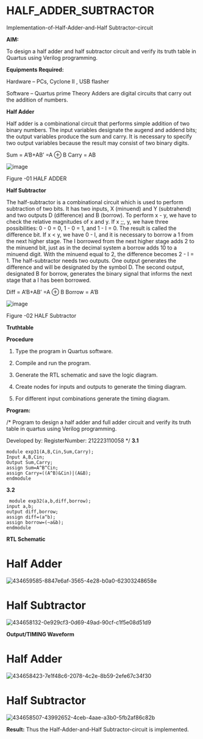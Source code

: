 # HALF_ADDER_SUBTRACTOR

Implementation-of-Half-Adder-and-Half Subtractor-circuit

**AIM:**

To design a half adder and half subtractor circuit and verify its truth table in Quartus using Verilog programming.

**Equipments Required:**

Hardware – PCs, Cyclone II , USB flasher 

Software – Quartus prime Theory Adders are digital circuits that carry out the addition of numbers.

**Half Adder**

Half adder is a combinational circuit that performs simple addition of two binary numbers. The input variables designate the augend and addend bits; the output variables produce the sum and carry. It is necessary to specify two output variables because the result may consist of two binary digits.

Sum = A’B+AB’ =A ⊕ B Carry = AB

![image](https://github.com/naavaneetha/HALF_ADDER_SUBTRACTOR/assets/154305477/bd4a0b2c-cdbc-4184-ab08-81578f121e1f)

Figure -01 HALF ADDER

**Half Subtractor**

The half-subtractor is a combinational circuit which is used to perform subtraction of two bits. It has two inputs, X (minuend) and Y (subtrahend) and two outputs D (difference) and B (borrow). To perform x - y, we have to check the relative magnitudes of x and y. If x ;;, y, we have three possibilities: 0 - 0 = 0, 1 - 0 = 1, and 1 - I = 0. The result is called the difference bit. If x < y, we have 0 - I, and it is necessary to borrow a 1 from the next higher stage. The I borrowed from the next higher stage adds 2 to the minuend bit, just as in the decimal system a borrow adds 10 to a minuend digit. With the minuend equal to 2, the difference becomes 2 - I = 1. The half-subtractor needs two outputs. One output generates the difference and will be designated by the symbol D. The second output, designated B for borrow, generates the binary signal that informs the next stage that a I has been borrowed. 

Diff = A’B+AB’ =A ⊕ B
Borrow = A’B

 ![image](https://github.com/naavaneetha/HALF_ADDER_SUBTRACTOR/assets/154305477/d76b099c-513f-4e7c-843a-e2fd028a531a)

Figure -02 HALF Subtractor

**Truthtable**

**Procedure**

1.	Type the program in Quartus software.

2.	Compile and run the program.

3.	Generate the RTL schematic and save the logic diagram.

4.	Create nodes for inputs and outputs to generate the timing diagram.

5.	For different input combinations generate the timing diagram.


**Program:**

/* Program to design a half adder and full adder circuit and verify its truth table in quartus using Verilog programming.

Developed by: RegisterNumber: 212223110058
*/
**3.1**
```
module exp31(A,B,Cin,Sum,Carry);
Input A,B,Cin;
Output Sum,Carry;
assign Sum=A^B^Cin;
assign Carry=((A^B)&Cin)|(A&B);
endmodule
```
**3.2**
```
 module exp32(a,b,diff,borrow);
input a,b;
output diff,borrow;
assign diff=(a^b);
assign borrow=(~a&b);
endmodule
```

**RTL Schematic**
# Half Adder
![434659585-8847e6af-3565-4e28-b0a0-62303248658e](https://github.com/user-attachments/assets/02a71124-3c32-4248-bc13-47b9b0996263)
# Half Subtractor
![434658132-0e929cf3-0d69-49ad-90cf-c1f5e08d51d9](https://github.com/user-attachments/assets/bf347a72-27cf-4186-8a2f-4deb824da3f2)


**Output/TIMING Waveform**

# Half Adder
![434658423-7e1f48c6-2078-4c2e-8b59-2efe67c34f30](https://github.com/user-attachments/assets/01e10be7-3fc9-495d-a57d-2af698709701)

# Half Subtractor
![434658507-43992652-4ceb-4aae-a3b0-5fb2af86c82b](https://github.com/user-attachments/assets/a1bd87e9-4a9a-4314-928e-8f83ad0d14d0)

**Result:**
Thus the Half-Adder-and-Half Subtractor-circuit is implemented.
